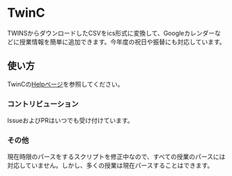 # TwinC  
TWINSからダウンロードしたCSVをics形式に変換して、Googleカレンダーなどに授業情報を簡単に追加できます。今年度の祝日や振替にも対応しています。

## 使い方
TwinCの[Helpページ](https://mimori256.github.io/twinc/#/Help)を参照してください。

### コントリビューション 
IssueおよびPRはいつでも受け付けています。

### その他
現在時限のパースをするスクリプトを修正中なので、すべての授業のパースには対応していません。しかし、多くの授業は現在パースすることはできます。
